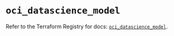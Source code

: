 # `oci_datascience_model`

Refer to the Terraform Registry for docs: [`oci_datascience_model`](https://registry.terraform.io/providers/hashicorp/oci/7.19.0/docs/resources/datascience_model).
